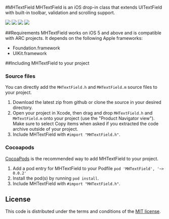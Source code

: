#MHTextField
MHTextField is an iOS drop-in class that extends UITextField  with built-in toolbar, validation and scrolling support.

[![](https://raw.github.com/mehfuzh/MHTextField/gh-pages/shot1_thumb.png)](http://mehfuzh.github.io/MHTextField/shot2.png)
[![](https://raw.github.com/mehfuzh/MHTextField/gh-pages/shot3_thumb.png)](http://mehfuzh.github.io/MHTextField/shot3.png)
[![](https://raw.github.com/mehfuzh/MHTextField/gh-pages/shot4_thumb.png)](http://mehfuzh.github.io/MHTextField/shot4.png)
[![](https://raw.github.com/mehfuzh/MHTextField/gh-pages/shot5_thumb.png)](http://mehfuzh.github.io/MHTextField/shot5.png)

##Requirements
MHTextField works on iOS 5 and above and is compatible with ARC projects. It depends on the following Apple frameworks:

* Foundation.framework
* UIKit.framework

##Including MHTextField to your project

### Source files

You can directly add the `MHTextField.h` and `MHTextField.m` source files to your project.

1. Download the latest zip from github or clone the source in your desired directory.
2. Open your project in Xcode, then drag and drop `MHTextField.h` and `MHTextField.m` onto your project (use the "Product Navigator view"). Make sure to select Copy items when asked if you extracted the code archive outside of your project. 
3. Include MHTextField with `#import "MHTextField.h"`.


### Cocoapods
[CocoaPods](http://cocoapods.org) is the recommended way to add MHTextField to your project.

1. Add a pod entry for MHTextField to your Podfile `pod 'MHTextField', '~> 0.0.2'`
2. Install the pod(s) by running `pod install`.
3. Include MHTextField with `#import "MHTextField.h"`.


## License

This code is distributed under the terms and conditions of the [MIT license](LICENSE). 
